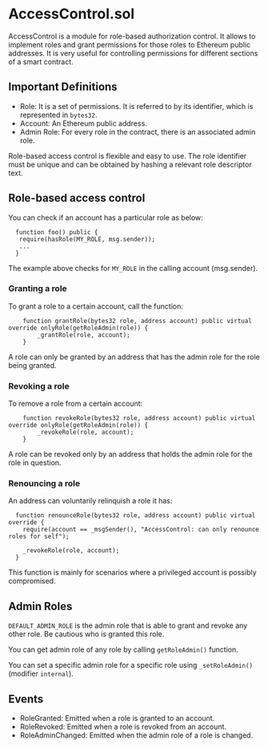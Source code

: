 # AccessControl.sol

AccessControl is a module for role-based authorization control. It allows to implement roles and grant permissions for those roles to Ethereum public addresses. It is very useful for controlling permissions for different sections of a smart contract.

## Important Definitions

- Role: It is a set of permissions. It is referred to by its identifier, which is represented in `bytes32`.
- Account: An Ethereum public address.
- Admin Role: For every role in the contract, there is an associated admin role.

Role-based access control is flexible and easy to use. The role identifier must be unique and can be obtained by hashing a relevant role descriptor text.

## Role-based access control

You can check if an account has a particular role as below:

``` solidity
  function foo() public {
   require(hasRole(MY_ROLE, msg.sender));
   ...
  }
```

The example above checks for `MY_ROLE` in the calling account (msg.sender).

### Granting a role

To grant a role to a certain account, call the function:

```solidity
    function grantRole(bytes32 role, address account) public virtual override onlyRole(getRoleAdmin(role)) {
        _grantRole(role, account);
    }
```
A role can only be granted by an address that has the admin role for the role being granted.

### Revoking a role

To remove a role from a certain account:

```solidity
    function revokeRole(bytes32 role, address account) public virtual override onlyRole(getRoleAdmin(role)) {
        _revokeRole(role, account);
    }
```
A role can be revoked only by an address that holds the admin role for the role in question.

### Renouncing a role

An address can voluntarily relinquish a role it has:

```solidity
  function renounceRole(bytes32 role, address account) public virtual override {
    require(account == _msgSender(), "AccessControl: can only renounce roles for self");

    _revokeRole(role, account);
  }
```

This function is mainly for scenarios where a privileged account is possibly compromised.

## Admin Roles

`DEFAULT_ADMIN_ROLE` is the admin role that is able to grant and revoke any other role. Be cautious who is granted this role.

You can get admin role of any role by calling `getRoleAdmin()` function.

You can set a specific admin role for a specific role using `_setRoleAdmin()` (modifier `internal`).

## Events

- RoleGranted: Emitted when a role is granted to an account.
- RoleRevoked: Emitted when a role is revoked from an account.
- RoleAdminChanged: Emitted when the admin role of a role is changed.
